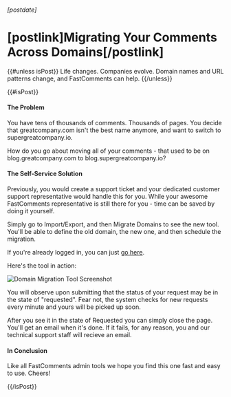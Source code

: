 ###### [postdate]
# [postlink]Migrating Your Comments Across Domains[/postlink]

{{#unless isPost}}
Life changes. Companies evolve. Domain names and URL patterns change, and FastComments can help.
{{/unless}}

{{#isPost}}

#### The Problem
You have tens of thousands of comments. Thousands of pages. You decide that greatcompany.com isn't the best name anymore, and want to switch to supergreatcompany.io.

How do you go about moving all of your comments - that used to be on blog.greatcompany.com to blog.supergreatcompany.io?

#### The Self-Service Solution
Previously, you would create a support ticket and your dedicated customer support representative would handle this for you. While your awesome FastComments representative
is still there for you - time can be saved by doing it yourself.

Simply go to Import/Export, and then Migrate Domains to see the new tool. You'll be able to define the old domain, the new one, and then schedule the migration.

If you're already logged in, you can just <a href="https://fastcomments.com/auth/my-account/manage-data/migrate-domains" target="_blank">go here</a>.

Here's the tool in action:

<div class="text-center">
    <img src="images/fc-domain-migration-tool.png" alt="Domain Migration Tool Screenshot" title="Domain Migration Tool" class="lozad" />
</div>

You will observe upon submitting that the status of your request may be in the state of "requested". Fear not, the system checks for new requests every minute and yours will be picked up soon.

After you see it in the state of Requested you can simply close the page. You'll get an email when it's done. If it fails, for any reason, you and our technical support staff will recieve an email.

#### In Conclusion
Like all FastComments admin tools we hope you find this one fast and easy to use. Cheers!

{{/isPost}}
